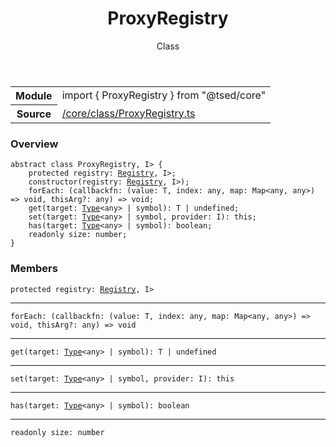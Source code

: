 
<header class="symbol-info-header"><h1 id="proxyregistry">ProxyRegistry</h1><label class="symbol-info-type-label class">Class</label></header>
<!-- summary -->
<section class="symbol-info"><table class="is-full-width"><tbody><tr><th>Module</th><td><div class="lang-typescript"><span class="token keyword">import</span> { ProxyRegistry }&nbsp;<span class="token keyword">from</span>&nbsp;<span class="token string">"@tsed/core"</span></div></td></tr><tr><th>Source</th><td><a href="https://github.com/Romakita/ts-express-decorators/blob/v4.12.1/src//core/class/ProxyRegistry.ts#L0-L0">/core/class/ProxyRegistry.ts</a></td></tr></tbody></table></section>
<!-- overview -->


### Overview


<pre><code class="typescript-lang "><span class="token keyword">abstract</span> <span class="token keyword">class</span> ProxyRegistry<T<span class="token punctuation">,</span> I> <span class="token punctuation">{</span>
    <span class="token keyword">protected</span> registry<span class="token punctuation">:</span> <a href="#api/core/registry"><span class="token">Registry</span></a><T<span class="token punctuation">,</span> I><span class="token punctuation">;</span>
    <span class="token keyword">constructor</span><span class="token punctuation">(</span>registry<span class="token punctuation">:</span> <a href="#api/core/registry"><span class="token">Registry</span></a><T<span class="token punctuation">,</span> I><span class="token punctuation">)</span><span class="token punctuation">;</span>
    forEach<span class="token punctuation">:</span> <span class="token punctuation">(</span>callbackfn<span class="token punctuation">:</span> <span class="token punctuation">(</span>value<span class="token punctuation">:</span> T<span class="token punctuation">,</span> index<span class="token punctuation">:</span> <span class="token keyword">any</span><span class="token punctuation">,</span> map<span class="token punctuation">:</span> Map<<span class="token keyword">any</span><span class="token punctuation">,</span> <span class="token keyword">any</span>><span class="token punctuation">)</span> => <span class="token keyword">void</span><span class="token punctuation">,</span> thisArg?<span class="token punctuation">:</span> <span class="token keyword">any</span><span class="token punctuation">)</span> => <span class="token keyword">void</span><span class="token punctuation">;</span>
    <span class="token function">get</span><span class="token punctuation">(</span>target<span class="token punctuation">:</span> <a href="#api/core/type"><span class="token">Type</span></a><<span class="token keyword">any</span>> | symbol<span class="token punctuation">)</span><span class="token punctuation">:</span> T | undefined<span class="token punctuation">;</span>
    <span class="token function">set</span><span class="token punctuation">(</span>target<span class="token punctuation">:</span> <a href="#api/core/type"><span class="token">Type</span></a><<span class="token keyword">any</span>> | symbol<span class="token punctuation">,</span> provider<span class="token punctuation">:</span> I<span class="token punctuation">)</span><span class="token punctuation">:</span> this<span class="token punctuation">;</span>
    <span class="token function">has</span><span class="token punctuation">(</span>target<span class="token punctuation">:</span> <a href="#api/core/type"><span class="token">Type</span></a><<span class="token keyword">any</span>> | symbol<span class="token punctuation">)</span><span class="token punctuation">:</span> <span class="token keyword">boolean</span><span class="token punctuation">;</span>
    <span class="token keyword">readonly</span> size<span class="token punctuation">:</span> <span class="token keyword">number</span><span class="token punctuation">;</span>
<span class="token punctuation">}</span></code></pre>


<!-- Parameters -->

<!-- Description -->

<!-- Members -->







### Members



<div class="method-overview">
<pre><code class="typescript-lang "><span class="token keyword">protected</span> registry<span class="token punctuation">:</span> <a href="#api/core/registry"><span class="token">Registry</span></a><T<span class="token punctuation">,</span> I></code></pre>
</div>




<hr/>



<div class="method-overview">
<pre><code class="typescript-lang ">forEach<span class="token punctuation">:</span> <span class="token punctuation">(</span>callbackfn<span class="token punctuation">:</span> <span class="token punctuation">(</span>value<span class="token punctuation">:</span> T<span class="token punctuation">,</span> index<span class="token punctuation">:</span> <span class="token keyword">any</span><span class="token punctuation">,</span> map<span class="token punctuation">:</span> Map<<span class="token keyword">any</span><span class="token punctuation">,</span> <span class="token keyword">any</span>><span class="token punctuation">)</span> => <span class="token keyword">void</span><span class="token punctuation">,</span> thisArg?<span class="token punctuation">:</span> <span class="token keyword">any</span><span class="token punctuation">)</span> => <span class="token keyword">void</span></code></pre>
</div>




<hr/>



<div class="method-overview">
<pre><code class="typescript-lang "><span class="token function">get</span><span class="token punctuation">(</span>target<span class="token punctuation">:</span> <a href="#api/core/type"><span class="token">Type</span></a><<span class="token keyword">any</span>> | symbol<span class="token punctuation">)</span><span class="token punctuation">:</span> T | undefined</code></pre>
</div>




<hr/>



<div class="method-overview">
<pre><code class="typescript-lang "><span class="token function">set</span><span class="token punctuation">(</span>target<span class="token punctuation">:</span> <a href="#api/core/type"><span class="token">Type</span></a><<span class="token keyword">any</span>> | symbol<span class="token punctuation">,</span> provider<span class="token punctuation">:</span> I<span class="token punctuation">)</span><span class="token punctuation">:</span> this</code></pre>
</div>




<hr/>



<div class="method-overview">
<pre><code class="typescript-lang "><span class="token function">has</span><span class="token punctuation">(</span>target<span class="token punctuation">:</span> <a href="#api/core/type"><span class="token">Type</span></a><<span class="token keyword">any</span>> | symbol<span class="token punctuation">)</span><span class="token punctuation">:</span> <span class="token keyword">boolean</span></code></pre>
</div>




<hr/>



<div class="method-overview">
<pre><code class="typescript-lang "><span class="token keyword">readonly</span> size<span class="token punctuation">:</span> <span class="token keyword">number</span></code></pre>
</div>








